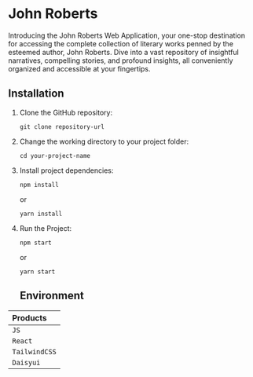 # John Roberts

Introducing the John Roberts Web Application, your one-stop destination for accessing the complete collection of literary works penned by the esteemed author, John Roberts. Dive into a vast repository of insightful narratives, compelling stories, and profound insights, all conveniently organized and accessible at your fingertips.

## Installation

1. Clone the GitHub repository:
   ```
   git clone repository-url
   ```
2. Change the working directory to your project folder:
   ```
   cd your-project-name
   ```
3. Install project dependencies:
   ```
   npm install
   ```
   or
   ```
   yarn install
   ```
4. Run the Project:

   ```
   npm start
   ```

   or

   ```
   yarn start
   ```

   ## Environment

| Products      |
| :------------ |
| `JS`          |
| `React`       |
| `TailwindCSS` |
| `Daisyui`     |